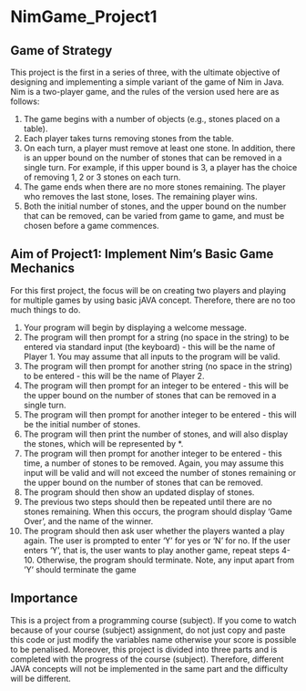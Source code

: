 # NimGame_Project1
## Game of Strategy
This project is the first in a series of three, with the ultimate objective of designing and implementing a simple variant of the game of Nim in Java. Nim is a two-player game, and the rules of the version used here are as follows:
1. The game begins with a number of objects (e.g., stones placed on a table).
2. Each player takes turns removing stones from the table.
3. On each turn, a player must remove at least one stone. In addition, there is an upper bound on the number of stones that can be removed in a single turn. For example, if this upper bound is 3, a player has the choice of removing 1, 2 or 3 stones on each turn.
4. The game ends when there are no more stones remaining. The player who removes the last stone, loses. The remaining player wins.
5. Both the initial number of stones, and the upper bound on the number that can be removed, can be varied from game to game, and must be chosen before a game commences.

## Aim of Project1: Implement Nim’s Basic Game Mechanics
For this first project, the focus will be on creating two players and playing for multiple games by using basic jAVA concept. Therefore, there are no too much things to do.
1. Your program will begin by displaying a welcome message.
2. The program will then prompt for a string (no space in the string) to be entered via standard input (the keyboard) - this will be the name of Player 1. You may assume that all inputs to the program will be valid.
3. The program will then prompt for another string (no space in the string) to be entered - this will be the name of Player 2.
4. The program will then prompt for an integer to be entered - this will be the upper bound on the number of stones that can be removed in a single turn.
5. The program will then prompt for another integer to be entered - this will be the initial number of stones.
6. The program will then print the number of stones, and will also display the stones, which will be represented by *.
7. The program will then prompt for another integer to be entered - this time, a number of stones to be removed. Again, you may assume this input will be valid and will not exceed the number of stones remaining or the upper bound on the number of stones that can be removed.
8. The program should then show an updated display of stones.
9. The previous two steps should then be repeated until there are no stones remaining. When this occurs, the program should display ‘Game Over’, and the name of the winner.
10. The program should then ask user whether the players wanted a play again. The user is prompted to enter ‘Y’ for yes or ‘N’ for no. If the user enters ‘Y’, that is, the user wants to play another game, repeat steps 4-10. Otherwise, the program should terminate. Note, any input apart from ’Y’ should terminate the game

## Importance
This is a project from a programming course (subject). If you come to watch because of your course (subject) assignment, do not just copy and paste this code or just modify the variables name otherwise your score is possible to be penalised. Moreover, this project is divided into three parts and is completed with the progress of the course (subject). Therefore, different JAVA concepts will not be implemented in the same part and the difficulty will be different.
